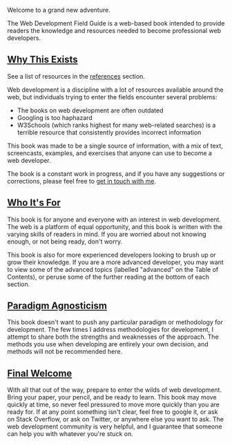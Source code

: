 <p class='lede'>Welcome to a grand new adventure.</p>


The Web Development Field Guide is a web-based book intended to provide readers the knowledge and resources needed to become professional web developers.

<h2 id='why-this-exists'><a href='#why-this-exists' title='Why This Exists'>Why This Exists</a></h2>

<div class='reference-container'>
<aside>
    <p>See a list of resources in the <a href='/references' title='References'>references</a> section.</p>
</aside>
Web development is a discipline with a lot of resources available around the web, but individuals trying to enter the fields encounter several problems:
</div>

- The books on web development are often outdated
- Googling is too haphazard
- W3Schools (which ranks highest for many web-related searches) is a terrible resource that consistently provides incorrect information

This book was made to be a single source of information, with a mix of text, screencasts, examples, and exercises that anyone can use to become a web developer.

The book is a constant work in progress, and if you have any suggestions or corrections, please feel free to [get in touch with me][contact].

<h2 id='who-its-for'><a href='#who-its-for' title="Who It's For">Who It's For</a></h2>

This book is for anyone and everyone with an interest in web development. The web is a platform of equal opportunity, and this book is written with the varying skills of readers in mind. If you are worried about not knowing enough, or not being ready, don't worry.

This book is also for more experienced developers looking to brush up or grow their knowledge. If you are a more advanced developer, you may want to view some of the advanced topics (labelled "advanced" on the Table of Contents), or peruse some of the further reading at the bottom of each section.

<h2 id='paradigm-agnosticism'><a href='#paradigm-agnosticism' title="Paradigm Agnosticism">Paradigm Agnosticism</a></h2>

This book doesn't want to push any particular paradigm or methodology for development. The few times I address methodologies for development, I attempt to share both the strengths and weaknesses of the approach. The methods you use when developing are entirely your own decision, and methods will not be recommended here.

<h2 id='final-welcome'><a href='#final-welcome' title="Final Welcome">Final Welcome</a></h2>

With all that out of the way, prepare to enter the wilds of web development. Bring your paper, your pencil, and be ready to learn. This book may move quickly at time, so never feel pressured to move more quickly than you are ready for. If at any point something isn't clear, feel free to google it, or ask on Stack Overflow, or ask on Twitter, or anywhere else you want to ask. The web development community is very helpful, and I guarantee that someone can help you with whatever you're stuck on.

[contact]: http://andrewbrinker.com/#about "Contact the author"